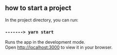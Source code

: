 ## how to start a project

In the project directory, you can run:

### `-------> yarn start`

Runs the app in the development mode.\
Open [http://localhost:3000](http://localhost:3000) to view it in your browser.
